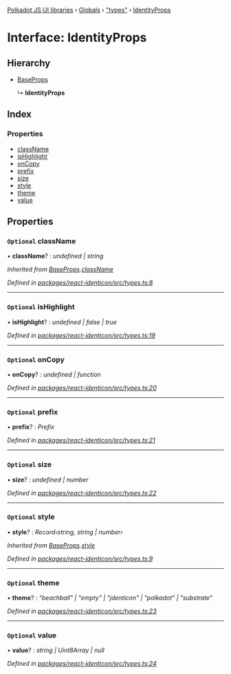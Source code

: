 [Polkadot JS UI libraries](../README.md) › [Globals](../globals.md) › ["types"](../modules/_types_.md) › [IdentityProps](_types_.identityprops.md)

# Interface: IdentityProps

## Hierarchy

* [BaseProps](_types_.baseprops.md)

  ↳ **IdentityProps**

## Index

### Properties

* [className](_types_.identityprops.md#optional-classname)
* [isHighlight](_types_.identityprops.md#optional-ishighlight)
* [onCopy](_types_.identityprops.md#optional-oncopy)
* [prefix](_types_.identityprops.md#optional-prefix)
* [size](_types_.identityprops.md#optional-size)
* [style](_types_.identityprops.md#optional-style)
* [theme](_types_.identityprops.md#optional-theme)
* [value](_types_.identityprops.md#optional-value)

## Properties

### `Optional` className

• **className**? : *undefined | string*

*Inherited from [BaseProps](_types_.baseprops.md).[className](_types_.baseprops.md#optional-classname)*

*Defined in [packages/react-identicon/src/types.ts:8](https://github.com/polkadot-js/ui/blob/6e60311b/packages/react-identicon/src/types.ts#L8)*

___

### `Optional` isHighlight

• **isHighlight**? : *undefined | false | true*

*Defined in [packages/react-identicon/src/types.ts:19](https://github.com/polkadot-js/ui/blob/6e60311b/packages/react-identicon/src/types.ts#L19)*

___

### `Optional` onCopy

• **onCopy**? : *undefined | function*

*Defined in [packages/react-identicon/src/types.ts:20](https://github.com/polkadot-js/ui/blob/6e60311b/packages/react-identicon/src/types.ts#L20)*

___

### `Optional` prefix

• **prefix**? : *Prefix*

*Defined in [packages/react-identicon/src/types.ts:21](https://github.com/polkadot-js/ui/blob/6e60311b/packages/react-identicon/src/types.ts#L21)*

___

### `Optional` size

• **size**? : *undefined | number*

*Defined in [packages/react-identicon/src/types.ts:22](https://github.com/polkadot-js/ui/blob/6e60311b/packages/react-identicon/src/types.ts#L22)*

___

### `Optional` style

• **style**? : *Record‹string, string | number›*

*Inherited from [BaseProps](_types_.baseprops.md).[style](_types_.baseprops.md#optional-style)*

*Defined in [packages/react-identicon/src/types.ts:9](https://github.com/polkadot-js/ui/blob/6e60311b/packages/react-identicon/src/types.ts#L9)*

___

### `Optional` theme

• **theme**? : *"beachball" | "empty" | "jdenticon" | "polkadot" | "substrate"*

*Defined in [packages/react-identicon/src/types.ts:23](https://github.com/polkadot-js/ui/blob/6e60311b/packages/react-identicon/src/types.ts#L23)*

___

### `Optional` value

• **value**? : *string | Uint8Array | null*

*Defined in [packages/react-identicon/src/types.ts:24](https://github.com/polkadot-js/ui/blob/6e60311b/packages/react-identicon/src/types.ts#L24)*
